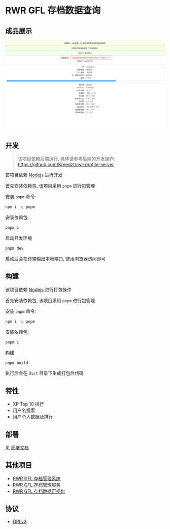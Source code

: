 # RWR GFL 存档数据查询

## 成品展示

![preview](preview.png)

## 开发

> 该项目依赖后端运行, 具体请参考后端的开发操作: https://github.com/Kreedzt/rwr-profile-server

该项目依赖 [Nodejs](https://nodejs.org/en/) 进行开发

首先安装依赖包, 该项目采用 `pnpm` 进行包管理

安装 `pnpm` 命令:

```sh
npm i -g pnpm
```

安装依赖包:

```sh
pnpm i
```

启动开发环境

```sh
pnpm dev
```

启动后会在终端输出本地端口, 使用浏览器访问即可

## 构建

该项目依赖 [Nodejs](https://nodejs.org/en/) 进行打包操作

首先安装依赖包, 该项目采用 `pnpm` 进行包管理

安装 `pnpm` 命令:

```sh
npm i -g pnpm
```

安装依赖包:

```sh
pnpm i
```

构建

```sh
pnpm build
```

执行后会在 `dist` 目录下生成打包后代码

## 特性

- XP Top 10 排行
- 用户名搜索
- 用户个人数据及排行

## 部署

见 [部署文档](https://github.com/Kreedzt/rwr-profile-stats/blob/master/DEPLOYMENT.md)

## 其他项目

- [RWR GFL 存档管理系统](https://github.com/Kreedzt/rwr-profile-web)
- [RWR GFL 存档管理服务](https://github.com/Kreedzt/rwr-profile-server)
- [RWR GFL 存档数据可视化](https://github.com/Kreedzt/rwr-profile-visualization)

## 协议

- [GPLv3](https://opensource.org/licenses/GPL-3.0)
